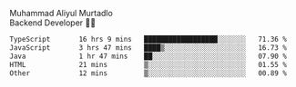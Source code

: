 Muhammad Aliyul Murtadlo
<br>
Backend Developer 👨‍💻
<br>
<!--START_SECTION:waka-->

```txt
TypeScript       16 hrs 9 mins   ██████████████████░░░░░░░   71.36 %
JavaScript       3 hrs 47 mins   ████▒░░░░░░░░░░░░░░░░░░░░   16.73 %
Java             1 hr 47 mins    ██░░░░░░░░░░░░░░░░░░░░░░░   07.90 %
HTML             21 mins         ▒░░░░░░░░░░░░░░░░░░░░░░░░   01.55 %
Other            12 mins         ▒░░░░░░░░░░░░░░░░░░░░░░░░   00.89 %
```

<!--END_SECTION:waka-->
